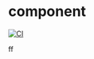 # component

[![CI](https://github.com//component/workflows/CI/badge.svg)](https://github.com//component/actions)

ff
